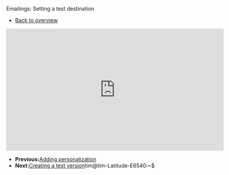 Emailings: Setting a test destination

- [Back to overview](<http://www.copernica.com/en/support/video-tutorials> "Video tutorials")

<iframe width="580" height="326" src="https://www.youtube.com/embed/fpx0uc7A6N4?list=PLgCg-YR2FABYMlchCXl_7Qa5_JnU26ZYz" frameborder="0" allowfullscreen>  </iframe>

- **Previous:**[Adding personalization](<http://www.copernica.com/en/support/video-tutorials/emailings-adding-personalization> "Emailings: Adding personalization")
- **Next:**[Creating a text version](<http://www.copernica.com/en/support/video-tutorials/emailings-creating-a-text-version> "Emailings: Creating a text version")tim@tim-Latitude-E6540:~$ 
